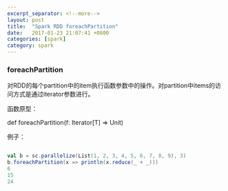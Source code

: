 ```yaml
---
excerpt_separator: <!--more-->
layout: post
title:  "Spark RDD foreachPartition"
date:   2017-01-23 21:07:41 +0800
categories: [spark]
category: spark
---
```


### foreachPartition

对RDD的每个partition中的item执行函数参数中的操作。对partition中items的访问方式是通过iterator参数进行。

函数原型：

  def foreachPartition(f: Iterator[T] => Unit)

例子：

```scala

val b = sc.parallelize(List(1, 2, 3, 4, 5, 6, 7, 8, 9), 3)
b.foreachPartition(x => println(x.reduce(_ + _)))
6
15
24
```

